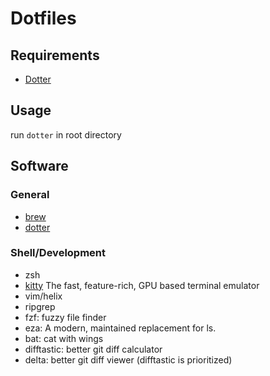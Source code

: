# Dotfiles

## Requirements

- [Dotter](http://www.github.com/SuperCuber/dotter)

## Usage

run `dotter` in root directory


## Software

### General

- [brew](https://brew.sh/)
- [dotter](http://www.github.com/SuperCuber/dotter)

### Shell/Development

- zsh
- [kitty](https://sw.kovidgoyal.net/kitty/)  The fast, feature-rich, GPU based terminal emulator
- vim/helix
- ripgrep
- fzf: fuzzy file finder
- eza: A modern, maintained replacement for ls.
- bat: cat with wings
- difftastic: better git diff calculator
- delta: better git diff viewer (difftastic is prioritized)
